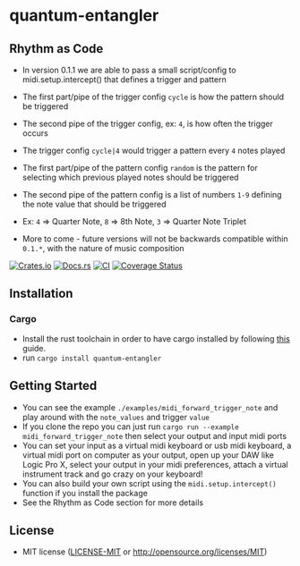 # quantum-entangler

## Rhythm as Code
* In version 0.1.1 we are able to pass a small script/config to midi.setup.intercept() that defines a trigger and pattern

* The first part/pipe of the trigger config `cycle` is how the pattern should be triggered
* The second pipe of the trigger config, ex: `4`, is how often the trigger occurs
* The trigger config `cycle|4` would trigger a pattern every `4` notes played

* The first part/pipe of the pattern config `random` is the pattern for selecting which previous played notes should be triggered
* The second pipe of the pattern config is a list of numbers `1-9` defining the note value that should be triggered
* Ex: `4` => Quarter Note, `8` => 8th Note, `3` => Quarter Note Triplet

* More to come - future versions will not be backwards compatible within `0.1.*`, with the nature of music composition

[![Crates.io](https://img.shields.io/crates/v/quantum-entangler.svg)](https://crates.io/crates/quantum-entangler)
[![Docs.rs](https://docs.rs/quantum-entangler/badge.svg)](https://docs.rs/quantum-entangler)
[![CI](https://github.com/damongroove/quantum-entangler/workflows/CI/badge.svg)](https://github.com/damongroove/quantum-entangler/actions)
[![Coverage Status](https://coveralls.io/repos/github/damongroove/quantum-entangler/badge.svg?branch=main)](https://coveralls.io/github/damongroove/quantum-entangler?branch=main)

## Installation

### Cargo

* Install the rust toolchain in order to have cargo installed by following
  [this](https://www.rust-lang.org/tools/install) guide.
* run `cargo install quantum-entangler`

## Getting Started

* You can see the example `./examples/midi_forward_trigger_note` and play around with the `note_values` and trigger `value`
* If you clone the repo you can just run `cargo run --example midi_forward_trigger_note` then select your output and input midi ports
* You can set your input as a virtual midi keyboard or usb midi keyboard, a virtual midi port on computer as your output, open up your DAW like Logic Pro X, select your output in your midi preferences, attach a virtual instrument track and go crazy on your keyboard!
* You can also build your own script using the `midi.setup.intercept()` function if you install the package
* See the Rhythm as Code section for more details

## License
 * MIT license
   ([LICENSE-MIT](LICENSE-MIT) or http://opensource.org/licenses/MIT)
